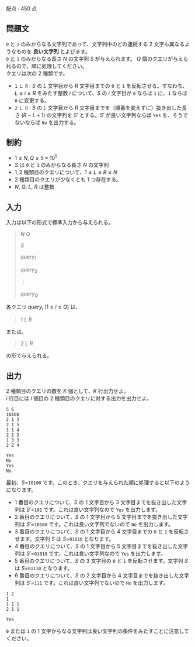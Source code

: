 配点 : $450$ 点

## 問題文

`0` と `1` のみからなる文字列であって、文字列中のどの連続する $2$ 文字も異なるようなものを **良い文字列** とよびます。<br>
`0` と `1` のみからなる長さ $N$ の文字列 $S$ が与えられます。
$Q$ 個のクエリが与えられるので、順に処理してください。<br>
クエリは次の $2$ 種類です。

- `1 L R` : $S$ の $L$ 文字目から $R$ 文字目までの `0` と `1` を反転させる。すなわち、$L\leq i\leq R$ をみたす整数 $i$ について、$S$ の $i$ 文字目が `0` ならば `1` に、`1` ならば `0` に変更する。
- `2 L R` : $S$ の $L$ 文字目から $R$ 文字目までを（順番を変えずに）抜き出した長さ $(R-L+1)$ の文字列を $S'$ とする。$S'$ が良い文字列ならば `Yes` を、そうでないならば `No` を出力する。

## 制約

- $1\leq N, Q\leq 5\times 10^5$
- $S$ は `0` と `1` のみからなる長さ $N$ の文字列
- $1,2$ 種類目のクエリについて、$1\leq L\leq R\leq N$
- $2$ 種類目のクエリが少なくとも $1$ つ存在する。
- $N$, $Q$, $L$, $R$ は整数

## 入力

入力は以下の形式で標準入力から与えられる。

> $N$ $Q$
> 
> $S$
> 
> $query_1$
> 
> $query_2$
> 
> $\vdots$
> 
> $query_Q$

各クエリ $query_i$ $(1\leq i\leq Q)$ は、

> $1$ $L$ $R$

または、

> $2$ $L$ $R$

の形で与えられる。

## 出力

$2$ 種類目のクエリの数を $K$ 個として、$K$ 行出力せよ。<br>
$i$ 行目には $i$ 個目の $2$ 種類目のクエリに対する出力を出力せよ。

```input1
5 6
10100
2 1 3
2 1 5
1 1 4
2 1 5
1 3 3
2 2 4
```

```output1
Yes
No
Yes
No
```

最初、$S=$`10100` です。このとき、クエリを与えられた順に処理すると以下のようになります。

- $1$ 番目のクエリについて、$S$ の $1$ 文字目から $3$ 文字目までを抜き出した文字列は $S'=$`101` です。これは良い文字列なので `Yes` を出力します。
- $2$ 番目のクエリについて、$S$ の $1$ 文字目から $5$ 文字目までを抜き出した文字列は $S'=$`10100` です。これは良い文字列でないので `No` を出力します。
- $3$ 番目のクエリについて、$S$ の $1$ 文字目から $4$ 文字目までの `0` と `1` を反転させます。文字列 $S$ は $S=$`01010` となります。
- $4$ 番目のクエリについて、$S$ の $1$ 文字目から $5$ 文字目までを抜き出した文字列は $S'=$`01010` です。これは良い文字列なので `Yes` を出力します。
- $5$ 番目のクエリについて、$S$ の $3$ 文字目の `0` と `1` を反転させます。文字列 $S$ は $S=$`01110` となります。
- $6$ 番目のクエリについて、$S$ の $2$ 文字目から $4$ 文字目までを抜き出した文字列は $S'=$`111` です。これは良い文字列でないので `No` を出力します。

```input2
1 2
1
1 1 1
2 1 1
```

```output2
Yes
```

`0` または `1` の $1$ 文字からなる文字列は良い文字列の条件をみたすことに注意してください。